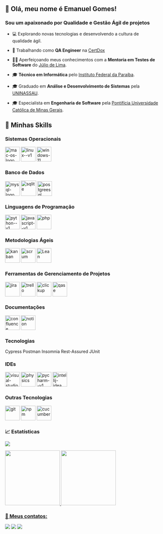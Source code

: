 ## 🚀 Olá, meu nome é <strong>Emanuel Gomes!</strong>
<h3> Sou um apaixonado por Qualidade e Gestão Ágil de projetos</h3>

- 💻 Explorando novas tecnologias e desenvolvendo a cultura de qualidade ágil.

- 💼 Trabalhando como **QA Engineer** na <a href="https://certdox.com.br/">CertDox</a>

- 👨‍💻 Aperfeiçoando meus conhecimentos com a **Mentoria em Testes de Software** do <a href="https://www.juliodelima.com.br/biografia/">Júlio de Lima</a>.

- 🎓 **Técnico em Informática** pelo <a href="https://estudante.ifpb.edu.br/cursos/75/">Instituto Federal da Paraíba</a>.
  
- 🎓 Graduado em **Análise e Desenvolvimento de Sistemas** pela <a href="https://vestibular.uninassau.edu.br/curso/85/840/4/cst-analise-e-desenvolvimento-de-sistemas/Joao+Pessoa-PB">UNINASSAU</a>.

- 🎓 Especialista em **Engenharia de Software** pela <a href="https://www.pucminas.br/PucVirtual/Pos-Graduacao/Paginas/Engenharia-de-Software.aspx?area=11">Pontifícia Universidade Católica de Minas Gerais</a>.

## 🚀 Minhas Skills

### Sistemas Operacionais

<a><img width="48" height="48" src="https://img.icons8.com/color/48/mac-os-logo.png" alt="mac-os-logo"/></a>
<a><img width="48" height="48" src="https://img.icons8.com/color/48/linux--v1.png" alt="linux--v1"/></a>
<a><img width="48" height="48" src="https://img.icons8.com/fluency/48/windows-11.png" alt="windows-11"/></a>

### Banco de Dados

<a><img width="48" height="48" src="https://img.icons8.com/fluency/48/mysql-logo.png" alt="mysql-logo"/></a>
<a><img width="50" height="50" src="https://img.icons8.com/ios-filled/50/000000/sqlite.png" alt="sqlite"/></a>
<a><img width="48" height="48" src="https://img.icons8.com/color/48/postgreesql.png" alt="postgreesql"/></a>

### Linguagens de Programação

<a><img width="48" height="48" src="https://img.icons8.com/color/48/python--v1.png" alt="python--v1"/></a>
<a><img width="48" height="48" src="https://img.icons8.com/color/48/javascript--v1.png" alt="javascript--v1"/></a>
<a><img width="48" height="48" src="https://img.icons8.com/color/48/php.png" alt="php"/></a>

### Metodologias Ágeis

<a><img width="48" height="48" src="https://img.icons8.com/external-solidglyph-m-oki-orlando/32/external-kanban-product-management-solid-solidglyph-m-oki-orlando.png" alt="kanban"/></a>
<a><img width="48" height="48" src="https://img.icons8.com/external-flaticons-lineal-color-flat-icons/64/external-scrum-agile-flaticons-lineal-color-flat-icons-6.png" alt="scrum"/></a>
<a><img width="48" height="48" src="https://img.icons8.com/external-parzival-1997-outline-color-parzival-1997/64/external-lean-start-it-up-parzival-1997-outline-color-parzival-1997.png" alt="Lean"/></a>

### Ferramentas de Gerenciamento de Projetos

<a><img width="48" height="48" src="https://img.icons8.com/color/48/jira.png" alt="jira"/></a>
<a><img width="48" height="48" src="https://img.icons8.com/color/48/trello.png" alt="trello"/></a>
<a><img width="48" height="48" src="https://img.icons8.com/bubbles/50/clickup.png" alt="clickup"/></a>
<a><img width="48" height="48" src="https://luna1.co/eb0187.png" alt="qase" /></a>
<a> </a>

### Documentações

<a><img width="48" height="48" src="https://img.icons8.com/fluency/48/confluence.png" alt="confluence"/></a>
<a><img width="48" height="48" src="https://img.icons8.com/glyph-neue/64/notion.png" alt="notion"/></a>
<a> </a>
<a> </a>
<a> </a>

### Tecnologias

<a>Cypress</a>
<a>Postman</a>
<a>Insomnia</a>
<a>Rest-Assured</a>
<a>JUnit</a>

### IDEs

<a><img width="48" height="48" src="https://img.icons8.com/ios-filled/50/visual-studio.png" alt="visual-studio"/></a>
<a><img width="48" height="48" src="https://img.icons8.com/ios/50/physics.png" alt="physics"/></a>
<a><img width="48" height="48" src="https://img.icons8.com/color/48/pycharm--v1.png" alt="pycharm--v1"/></a>
<a><img width="48" height="48" src="https://img.icons8.com/color/48/intellij-idea.png" alt="intellij-idea"/></a>

### Outras Tecnologias

<a><img width="48" height="48" src="https://img.icons8.com/color/48/git.png" alt="git"/></a>
<a><img width="48" height="48" src="https://img.icons8.com/external-tal-revivo-shadow-tal-revivo/48/external-npm-a-package-manager-for-the-javascript-programming-language-logo-shadow-tal-revivo.png" alt="npm"/></a>
<a><img width="48" height="48" src="https://static.javatpoint.com/tutorial/cucumber/images/cucumber-testing-tutorial.png" alt="cucumber" /></a>
<a> </a>
<a> </a>
<a> </a>
<a> </a>

### 📈 Estatísticas

![](https://komarev.com/ghpvc/?username=emanuelgomesqa&color=447ff7&label=Visitor+count)
<div>
<a href="https://github.com/emanuelgomesqa">
<img height="180em" src="https://github-readme-stats.vercel.app/api?username=emanuelgomesqa&show_icons=true&theme=dracula&include_all_commits=true&count_private=true"/>
<img height="180em" src="https://github-readme-stats.vercel.app/api/top-langs/?username=emanuelgomesqa&layout=compact&langs_count=7&theme=dracula"/>
</div>

  
### 📱 Meus contatos:
 
<div> 
<a href = "mailto:emanuelgomesqa@gmail.com"><img src="https://img.shields.io/badge/Gmail-D14836?style=for-the-badge&logo=gmail&logoColor=white"></a>
<a href="https://www.linkedin.com/in/emanuelgomesdev/" target="_blank"><img src="https://img.shields.io/badge/-LinkedIn-%230077B5?style=for-the-badge&logo=linkedin&logoColor=white" target="_blank"></a>
<a href="https://emanuelgomesqa.github.io/links/" target="_blank"><img src="https://img.shields.io/badge/website-000000?style=for-the-badge&logo=About.me&logoColor=white"></a>
</div>